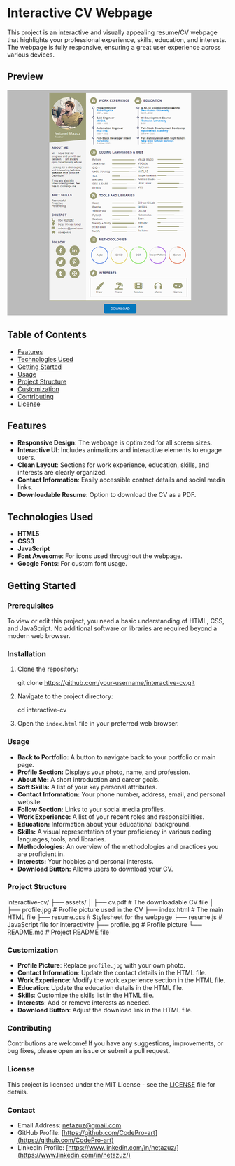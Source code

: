 # Interactive CV Webpage

This project is an interactive and visually appealing resume/CV webpage that highlights your professional experience, skills, education, and interests. The webpage is fully responsive, ensuring a great user experience across various devices.

## Preview

<img src="assets/preview.png" alt="Site Preview" width="600"/>

## Table of Contents

- [Features](#features)
- [Technologies Used](#technologies-used)
- [Getting Started](#getting-started)
- [Usage](#usage)
- [Project Structure](#project-structure)
- [Customization](#customization)
- [Contributing](#contributing)
- [License](#license)

## Features

- **Responsive Design**: The webpage is optimized for all screen sizes.
- **Interactive UI**: Includes animations and interactive elements to engage users.
- **Clean Layout**: Sections for work experience, education, skills, and interests are clearly organized.
- **Contact Information**: Easily accessible contact details and social media links.
- **Downloadable Resume**: Option to download the CV as a PDF.

## Technologies Used

- **HTML5**
- **CSS3**
- **JavaScript**
- **Font Awesome**: For icons used throughout the webpage.
- **Google Fonts**: For custom font usage.

## Getting Started

### Prerequisites

To view or edit this project, you need a basic understanding of HTML, CSS, and JavaScript. No additional software or libraries are required beyond a modern web browser.

### Installation

1. Clone the repository:


   
   git clone https://github.com/your-username/interactive-cv.git

   

2. Navigate to the project directory:


   
   cd interactive-cv

   

3. Open the `index.html` file in your preferred web browser.

### Usage

- **Back to Portfolio:** A button to navigate back to your portfolio or main page.
- **Profile Section:** Displays your photo, name, and profession.
- **About Me:** A short introduction and career goals.
- **Soft Skills:** A list of your key personal attributes.
- **Contact Information:** Your phone number, address, email, and personal website.
- **Follow Section:** Links to your social media profiles.
- **Work Experience:** A list of your recent roles and responsibilities.
- **Education:** Information about your educational background.
- **Skills:** A visual representation of your proficiency in various coding languages, tools, and libraries.
- **Methodologies:** An overview of the methodologies and practices you are proficient in.
- **Interests:** Your hobbies and personal interests.
- **Download Button:** Allows users to download your CV.

### Project Structure

interactive-cv/
├── assets/
│   ├── cv.pdf           # The downloadable CV file
│   ├── profile.jpg      # Profile picture used in the CV
├── index.html          # The main HTML file
├── resume.css          # Stylesheet for the webpage
├── resume.js           # JavaScript file for interactivity
├── profile.jpg         # Profile picture
└── README.md           # Project README file

### Customization

- **Profile Picture**: Replace `profile.jpg` with your own photo.
- **Contact Information**: Update the contact details in the HTML file.
- **Work Experience**: Modify the work experience section in the HTML file.
- **Education**: Update the education details in the HTML file.
- **Skills**: Customize the skills list in the HTML file.
- **Interests**: Add or remove interests as needed.
- **Download Button**: Adjust the download link in the HTML file.

### Contributing

Contributions are welcome! If you have any suggestions, improvements, or bug fixes, please open an issue or submit a pull request.

### License

This project is licensed under the MIT License - see the [LICENSE](LICENSE) file for details.

### Contact

- Email Address: [netazuz@gmail.com](mailto:netazuz@gmail.com)
- GitHub Profile: [https://github.com/CodePro-art](https://github.com/CodePro-art)
- LinkedIn Profile: [https://www.linkedin.com/in/netazuz/](https://www.linkedin.com/in/netazuz/)